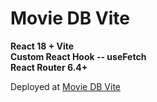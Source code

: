 # Movie DB Vite
**React 18 + Vite   
Custom React Hook -- useFetch  
React Router 6.4+**  

Deployed at [Movie DB Vite](https://moviedbvite.netlify.app)
